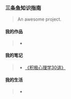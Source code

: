 ### 三条鱼知识指南

> An awesome project.

#### 我的作品 
> * 


#### 我的笔记
> * [《积极心理学30讲》](https://3ty.top/node/Positivepsychology/#/)


#### 我的生活
> * 














